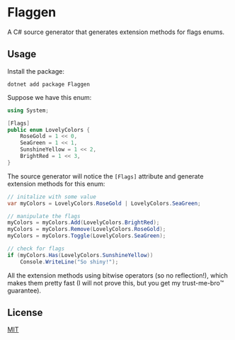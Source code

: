 # Flaggen

A C# source generator that generates extension methods for flags enums.

## Usage

Install the package:

```shell
dotnet add package Flaggen
```

Suppose we have this enum:

```csharp
using System;

[Flags]
public enum LovelyColors {
    RoseGold = 1 << 0,
    SeaGreen = 1 << 1,
    SunshineYellow = 1 << 2,
    BrightRed = 1 << 3,
}
```

The source generator will notice the `[Flags]` attribute and generate extension methods
for this enum:

```csharp
// initalize with some value
var myColors = LovelyColors.RoseGold | LovelyColors.SeaGreen;

// manipulate the flags
myColors = myColors.Add(LovelyColors.BrightRed);
myColors = myColors.Remove(LovelyColors.RoseGold);
myColors = myColors.Toggle(LovelyColors.SeaGreen);

// check for flags
if (myColors.Has(LovelyColors.SunshineYellow))
    Console.WriteLine("So shiny!");

```

All the extension methods using bitwise operators (so no reflection!), which makes them pretty fast (I will not prove
this, but you get my trust-me-bro™️ guarantee).

## License

[MIT](LICENSE.md)
